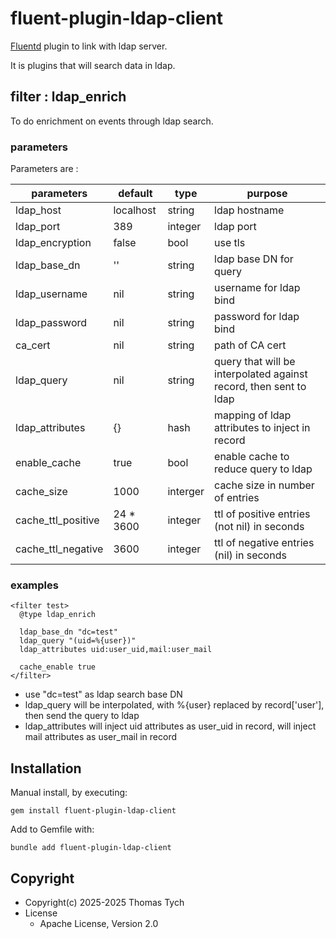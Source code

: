 # fluent-plugin-ldap-client

[Fluentd](https://fluentd.org/) plugin to link with ldap server.

It is plugins that will search data in ldap.

## filter : ldap_enrich

To do enrichment on events through ldap search.

### parameters

Parameters are :

| parameters         | default   | type     | purpose                                                           |
|--------------------|-----------|----------|-------------------------------------------------------------------|
| ldap_host          | localhost | string   | ldap hostname                                                     |
| ldap_port          | 389       | integer  | ldap port                                                         |
| ldap_encryption    | false     | bool     | use tls                                                           |
| ldap_base_dn       | ''        | string   | ldap base DN for query                                            |
| ldap_username      | nil       | string   | username for ldap bind                                            |
| ldap_password      | nil       | string   | password for ldap bind                                            |
| ca_cert            | nil       | string   | path of CA cert                                                   |
| ldap_query         | nil       | string   | query that will be interpolated against record, then sent to ldap |
| ldap_attributes    | {}        | hash     | mapping of ldap attributes to inject in record                    |
| enable_cache       | true      | bool     | enable cache to reduce query to ldap                              |
| cache_size         | 1000      | interger | cache size in number of entries                                   |
| cache_ttl_positive | 24 * 3600 | integer  | ttl of positive entries (not nil) in seconds                      |
| cache_ttl_negative | 3600      | integer  | ttl of negative entries (nil) in seconds                          |

### examples

``` text
<filter test>
  @type ldap_enrich

  ldap_base_dn "dc=test"
  ldap_query "(uid=%{user})"
  ldap_attributes uid:user_uid,mail:user_mail

  cache_enable true
</filter>
```

* use "dc=test" as ldap search base DN
* ldap_query will be interpolated, with %{user} replaced by record['user'], then send the query to ldap
* ldap_attributes will inject uid attributes as user_uid in record, will inject mail attributes as user_mail in record

## Installation

Manual install, by executing:

``` shell
gem install fluent-plugin-ldap-client
```

Add to Gemfile with:

``` shell
bundle add fluent-plugin-ldap-client
```


## Copyright

* Copyright(c) 2025-2025 Thomas Tych
* License
  * Apache License, Version 2.0
